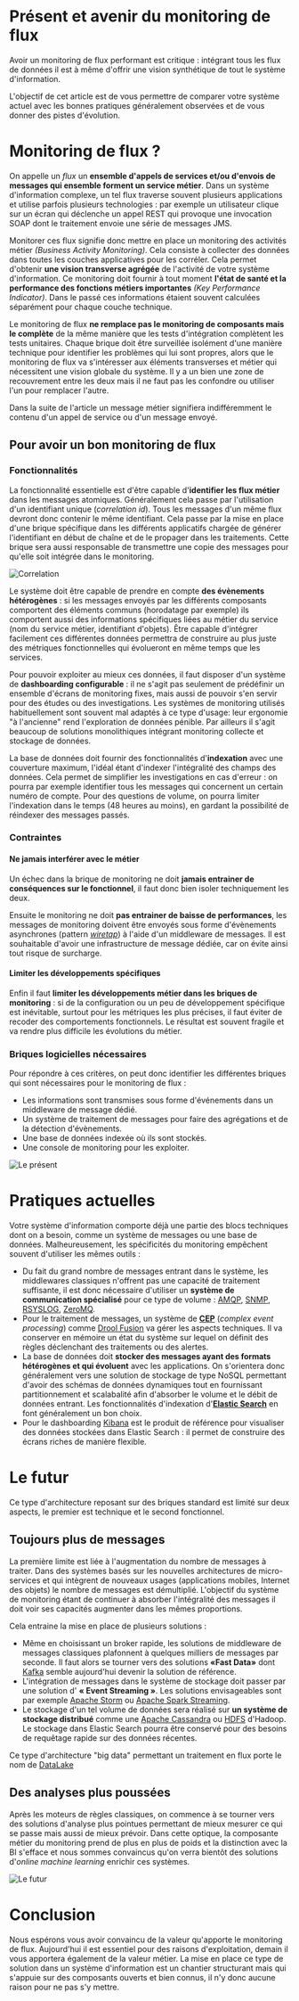 # Présent et avenir du monitoring de flux

Avoir un monitoring de flux performant est critique : intégrant tous les flux de données il est à même d'offrir une vision synthétique de tout le système d'information.

L'objectif de cet article est de vous permettre de comparer votre système actuel avec les bonnes pratiques généralement observées et de vous donner des pistes d'évolution.

# Monitoring de flux ?

On appelle un *flux* un **ensemble d'appels de services et/ou d'envois de messages qui ensemble forment un service métier**. Dans un système d'information complexe, un tel flux traverse souvent plusieurs applications et utilise parfois plusieurs technologies : par exemple un utilisateur clique sur un écran qui déclenche un appel REST qui provoque une invocation SOAP dont le traitement envoie une série de messages JMS.

Monitorer ces flux signifie donc mettre en place un monitoring des activités métier *(Business Activity Monitoring)*. Cela consiste à collecter des données dans toutes les couches applicatives pour les corréler. Cela permet d'obtenir **une vision transverse agrégée** de l'activité de votre système d'information. Ce monitoring doit fournir à tout moment **l'état de santé et la performance des fonctions métiers importantes** *(Key Performance Indicator)*. Dans le passé ces informations étaient souvent calculées séparément pour chaque couche technique.

Le monitoring de flux **ne remplace pas le monitoring de composants mais le complète** de la même manière que les tests d'intégration complètent les tests unitaires. Chaque brique doit être surveillée isolément d'une manière technique pour identifier les problèmes qui lui sont propres, alors que le monitoring de flux va s'intéresser aux éléments transverses et métier qui nécessitent une vision globale du système. Il y a un bien une zone de recouvrement entre les deux mais il ne faut pas les confondre ou utiliser l'un pour remplacer l'autre.

Dans la suite de l'article un message métier signifiera indifféremment le contenu d'un appel de service ou d'un message envoyé.

## Pour avoir un bon monitoring de flux

### Fonctionnalités

La fonctionnalité essentielle est d'être capable d'**identifier les flux métier** dans les messages atomiques. Généralement cela passe par l'utilisation d'un identifiant unique (*correlation id*). Tous les messages d'un même flux devront donc contenir le même identifiant. Cela passe par la mise en place d'une brique spécifique dans les différents applicatifs chargée de générer l'identifiant en début de chaîne et de le propager dans les traitements. Cette brique sera aussi responsable de transmettre une copie des messages pour qu'elle soit intégrée dans le monitoring.

![Correlation](correlation.png)

Le système doit être capable de prendre en compte **des évènements hétérogènes** : si les messages envoyés par les différents composants comportent des éléments communs (horodatage par exemple) ils comportent aussi des informations spécifiques liées au métier du service (nom du service métier, identifiant d'objets). Être capable d'intégrer facilement ces différentes données permettra de construire au plus juste des métriques fonctionnelles qui évolueront en même temps que les services.

Pour pouvoir exploiter au mieux ces données, il faut disposer d'un système de **dashboarding configurable** : il ne s'agit pas seulement de prédéfinir un ensemble d'écrans de monitoring fixes, mais aussi de pouvoir s'en servir pour des études ou des investigations. Les systèmes de monitoring utilisés habituellement sont souvent mal adaptés à ce type d'usage: leur ergonomie "à l'ancienne" rend l'exploration de données pénible. Par ailleurs il s'agit beaucoup de solutions monolithiques intégrant monitoring collecte et stockage de données.

La base de données doit fournir des fonctionnalités d'**indexation** avec une couverture maximum, l'idéal étant d'indexer l'intégralité des champs des données. Cela permet de simplifier les investigations en cas d'erreur : on pourra par exemple identifier tous les messages qui concernent un certain numéro de compte. Pour des questions de volume, on pourra limiter l'indexation dans le temps (48 heures au moins), en gardant la possibilité de réindexer des messages passés.

### Contraintes

#### Ne jamais interférer avec le métier

Un échec dans la brique de monitoring ne doit **jamais entrainer de conséquences sur le fonctionnel**, il faut donc bien isoler techniquement les deux.

Ensuite le monitoring ne doit **pas entrainer de baisse de performances**, les messages de monitoring doivent être envoyés sous forme d'évènements asynchrones (pattern *[wiretap](http://www.enterpriseintegrationpatterns.com/WireTap.html)*) à l'aide d'un middleware de messages. Il est souhaitable d'avoir une infrastructure de message dédiée, car on évite ainsi tout risque de surcharge.

#### Limiter les développements spécifiques

Enfin il faut **limiter les développements métier dans les briques de monitoring** : si de la configuration ou un peu de développement spécifique est inévitable, surtout pour les métriques les plus précises, il faut éviter de recoder des comportements fonctionnels. Le résultat est souvent fragile et va rendre plus difficile les évolutions du métier.

### Briques logicielles nécessaires

Pour répondre à ces critères, on peut donc identifier les différentes briques qui sont nécessaires pour le monitoring de flux :
- Les informations sont transmises sous forme d'événements dans un middleware de message dédié.
- Un système de traitement de messages pour faire des agrégations et de la détection d'évènements.
- Une base de données indexée où ils sont stockés.
- Une console de monitoring pour les exploiter.

![Le présent](present.png)

# Pratiques actuelles

Votre système d'information comporte déjà une partie des blocs techniques dont on a besoin, comme un système de messages ou une base de données. Malheureusement, les spécificités du monitoring empêchent souvent d'utiliser les mêmes outils :

- Du fait du grand nombre de messages entrant dans le système, les middlewares classiques n'offrent pas une capacité de traitement suffisante, il est donc nécessaire d'utiliser un **système de communication spécialisé** pour ce type de volume : [AMQP](http://www.amqp.org), [SNMP](http://en.wikipedia.org/wiki/Simple_Network_Management_Protocol), [RSYSLOG](http://www.rsyslog.com), [ZeroMQ](http://zeromq.org).
- Pour le traitement de messages, un système de **[CEP](http://en.wikipedia.org/wiki/Complex_event_processing)** (*complex event processing*) comme [Drool Fusion](http://docs.jboss.org/drools/release/latest/drools-docs/html/DroolsComplexEventProcessingChapter.html) va gérer les aspects techniques. Il va conserver en mémoire un état du système sur lequel on définit des règles déclenchant des traitements ou des alertes.
- La base de données doit **stocker des messages ayant des formats hétérogènes et qui évoluent** avec les applications. On s'orientera donc généralement vers une solution de stockage de type NoSQL permettant d'avoir des schémas de données dynamiques tout en fournissant partitionnement et scalabalité afin d'absorber le volume et le débit de données entrant. Les fonctionnalités d'indexation d'**[Elastic Search](http://www.elasticsearch.org)** en font généralement un bon choix.
- Pour le dashboarding [Kibana](http://www.elasticsearch.org/overview/kibana/) est le produit de référence pour visualiser des données stockées dans Elastic Search : il permet de construire des écrans riches de manière flexible.

# Le futur

Ce type d'architecture reposant sur des briques standard est limité sur deux aspects, le premier est technique et le second fonctionnel.

## Toujours plus de messages

La première limite est liée à l'augmentation du nombre de messages à traiter. Dans des systèmes basés sur les nouvelles architectures de micro-services et qui intègrent de nouveaux usages (applications mobiles, Internet des objets) le nombre de messages est démultiplié. L'objectif du système de monitoring étant de continuer à absorber l'intégralité des messages il doit voir ses capacités augmenter dans les mêmes proportions.

Cela entraine la mise en place de plusieurs solutions :
- Même en choisissant un broker rapide, les solutions de middleware de messages classiques plafonnent à quelques milliers de messages par seconde. Il faut alors se tourner vers des solutions **«Fast Data»** dont [Kafka](http://kafka.apache.org) semble aujourd'hui devenir la solution de référence.
- L'intégration de messages dans le système de stockage doit passer par une solution d' **« Event Streaming »**. Les solutions envisageables sont par exemple [Apache Storm](https://storm.apache.org) ou [Apache Spark Streaming](https://spark.apache.org/streaming/).
- Le stockage d'un tel volume de données sera réalisé sur **un système de stockage distribué** comme une [Apache Cassandra](http://cassandra.apache.org) ou [HDFS](http://hadoop.apache.org/docs/r1.2.1/hdfs_design.html#Introduction) d'Hadoop. Le stockage dans Elastic Search pourra être conservé pour des besoins de requêtage rapide sur des données récentes.

Ce type d'architecture "big data" permettant un traitement en flux porte le nom de [DataLake](http://www.forbes.com/sites/ciocentral/2011/07/21/big-data-requires-a-big-new-architecture/)

## Des analyses plus poussées

Après les moteurs de règles classiques, on commence à se tourner vers des solutions d'analyse plus pointues permettant de mieux mesurer ce qui se passe mais aussi de mieux prévoir. Dans cette optique, la composante métier du monitoring prend de plus en plus de poids et la distinction avec la BI s'efface et nous sommes convaincus qu'on verra bientôt des solutions d'*online machine learning* enrichir ces systèmes.

![Le futur](futur.png)

# Conclusion

Nous espérons vous avoir convaincu de la valeur qu'apporte le monitoring de flux. Aujourd'hui il est essentiel pour des raisons d'exploitation, demain il vous apportera également de la valeur métier. La mise en place ce type de solution dans un système d'information est un chantier structurant mais qui s'appuie sur des composants ouverts et bien connus, il n'y donc aucune raison pour ne pas s'y mettre.

